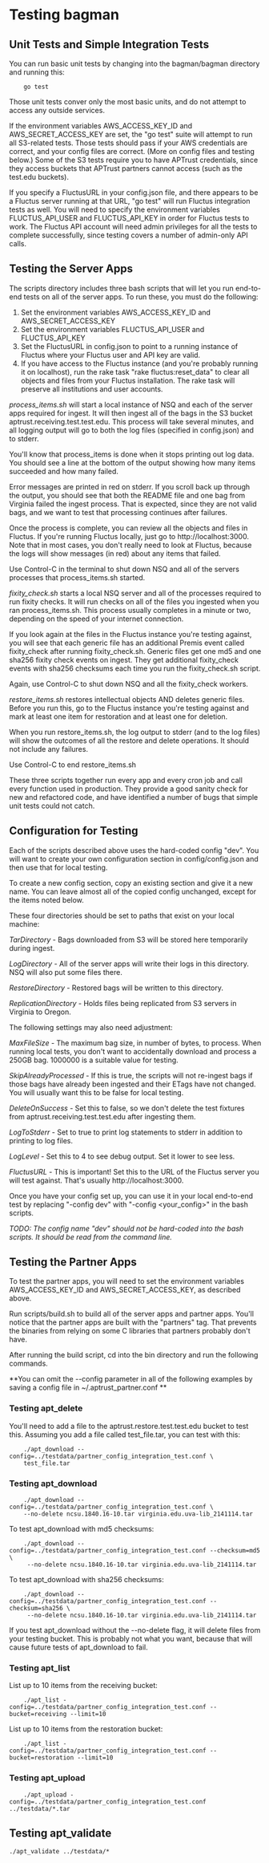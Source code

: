# Testing bagman

## Unit Tests and Simple Integration Tests

You can run basic unit tests by changing into the bagman/bagman
directory and running this:

```
	go test
```

Those unit tests conver only the most basic units, and do not attempt
to access any outside services.

If the environment variables AWS_ACCESS_KEY_ID and
AWS_SECRET_ACCESS_KEY are set, the "go test" suite will attempt to run
all S3-related tests. Those tests should pass if your AWS credentials
are correct, and your config files are correct. (More on config files
and testing below.) Some of the S3 tests require you to have APTrust
credentials, since they access buckets that APTrust partners cannot
access (such as the test.edu buckets).

If you specify a FluctusURL in your config.json file, and there
appears to be a Fluctus server running at that URL, "go test" will run
Fluctus integration tests as well. You will need to specify the
environment variables FLUCTUS_API_USER and FLUCTUS_API_KEY in order
for Fluctus tests to work. The Fluctus API account will need admin
privileges for all the tests to complete successfully, since testing
covers a number of admin-only API calls.

## Testing the Server Apps

The scripts directory includes three bash scripts that will let you
run end-to-end tests on all of the server apps. To run these, you must
do the following:

1. Set the environment variables AWS_ACCESS_KEY_ID and AWS_SECRET_ACCESS_KEY
2. Set the environment variables FLUCTUS_API_USER and FLUCTUS_API_KEY
3. Set the FluctusURL in config.json to point to a running instance of
Fluctus where your Fluctus user and API key are valid.
4. If you have access to the Fluctus instance (and you're probably
running it on localhost), run the rake task "rake fluctus:reset_data"
to clear all objects and files from your Fluctus installation. The
rake task will preserve all institutions and user accounts.

*process_items.sh* will start a local instance of NSQ and each of the
server apps required for ingest. It will then ingest all of the bags
in the S3 bucket aptrust.receiving.test.test.edu. This process will
take several minutes, and all logging output will go to both the log
files (specified in config.json) and to stderr.

You'll know that process_items is done when it stops printing out log
data. You should see a line at the bottom of the output showing how
many items succeeded and how many failed.

Error messages are printed in red on stderr. If you scroll back up
through the output, you should see that both the README file and one
bag from Virginia failed the ingest process. That is expected, since
they are not valid bags, and we want to test that processing continues
after failures.

Once the process is complete, you can review all the objects and files
in Fluctus. If you're running Fluctus locally, just go to
http://localhost:3000. Note that in most cases, you don't really need
to look at Fluctus, because the logs will show messages (in red) about
any items that failed.

Use Control-C in the terminal to shut down NSQ and all of the servers
processes that process_items.sh started.

*fixity_check.sh* starts a local NSQ server and all of the processes
required to run fixity checks. It will run checks on all of the files
you ingested when you ran process_items.sh. This process usually
completes in a minute or two, depending on the speed of your internet
connection.

If you look again at the files in the Fluctus instance you're testing
against, you will see that each generic file has an additional Premis
event called fixity_check after running fixity_check.sh. Generic files
get one md5 and one sha256 fixity check events on ingest. They get
additional fixity_check events with sha256 checksums each time you run
the fixity_check.sh script.

Again, use Control-C to shut down NSQ and all the fixity_check workers.

*restore_items.sh* restores intellectual objects AND deletes generic
files. Before you run this, go to the Fluctus instance you're testing
against and mark at least one item for restoration and at least one
for deletion.

When you run restore_items.sh, the log output to stderr (and to the
log files) will show the outcomes of all the restore and delete
operations. It should not include any failures.

Use Control-C to end restore_items.sh

These three scripts together run every app and every cron job and call
every function used in production. They provide a good sanity check
for new and refactored code, and have identified a number of bugs that
simple unit tests could not catch.

## Configuration for Testing

Each of the scripts described above uses the hard-coded config
"dev". You will want to create your own configuration section in
config/config.json and then use that for local testing.

To create a new config section, copy an existing section and give it a
new name. You can leave almost all of the copied config unchanged,
except for the items noted below.

These four directories should be set to paths that exist on your local
machine:

*TarDirectory* - Bags downloaded from S3 will be stored here
 temporarily during ingest.

*LogDirectory* - All of the server apps will write their logs in this
 directory. NSQ will also put some files there.

*RestoreDirectory* - Restored bags will be written to this directory.

*ReplicationDirectory* - Holds files being replicated from S3 servers
 in Virginia to Oregon.

The following settings may also need adjustment:

*MaxFileSize* - The maximum bag size, in number of bytes, to
 process. When running local tests, you don't want to accidentally
 download and process a 250GB bag. 1000000 is a suitable value for
 testing.

*SkipAlreadyProcessed* - If this is true, the scripts will not
 re-ingest bags if those bags have already been ingested and their
 ETags have not changed. You will usually want this to be false for
 local testing.

*DeleteOnSuccess* - Set this to false, so we don't delete the test
 fixtures from aptrust.receiving.test.test.edu after ingesting them.

*LogToStderr* - Set to true to print log statements to stderr in
 addition to printing to log files.

*LogLevel* - Set this to 4 to see debug output. Set it lower to see less.

*FluctusURL* - This is important! Set this to the URL of the Fluctus
 server you will test against. That's usually http://localhost:3000.

Once you have your config set up, you can use it in your local
end-to-end test by replacing "-config dev" with "-config
<your_config>" in the bash scripts.

*TODO: The config name "dev" should not be hard-coded into the bash
scripts. It should be read from the command line.*

## Testing the Partner Apps

To test the partner apps, you will need to set the environment
variables AWS_ACCESS_KEY_ID and AWS_SECRET_ACCESS_KEY, as described
above.

Run scripts/build.sh to build all of the server apps and partner
apps. You'll notice that the partner apps are built with the
"partners" tag. That prevents the binaries from relying on some C
libraries that partners probably don't have.

After running the build script, cd into the bin directory and run the
following commands.

**You can omit the --config parameter in all of the following examples
by saving a config file in ~/.aptrust_partner.conf **

### Testing apt_delete

You'll need to add a file to the aptrust.restore.test.test.edu bucket
to test this. Assuming you add a file called test_file.tar, you can
test with this:

```
	./apt_download --config=../testdata/partner_config_integration_test.conf \
	test_file.tar
```

### Testing apt_download

```
	./apt_download --config=../testdata/partner_config_integration_test.conf \
	--no-delete ncsu.1840.16-10.tar virginia.edu.uva-lib_2141114.tar
```

To test apt_download with md5 checksums:

```
	./apt_download --config=../testdata/partner_config_integration_test.conf --checksum=md5 \
	 --no-delete ncsu.1840.16-10.tar virginia.edu.uva-lib_2141114.tar
```

To test apt_download with sha256 checksums:

```
	./apt_download --config=../testdata/partner_config_integration_test.conf --checksum=sha256 \
	 --no-delete ncsu.1840.16-10.tar virginia.edu.uva-lib_2141114.tar
```

If you test apt_download without the --no-delete flag, it will delete
files from your testing bucket. This is probably not what you want,
because that will cause future tests of apt_download to fail.

### Testing apt_list

List up to 10 items from the receiving bucket:

```
	./apt_list -config=../testdata/partner_config_integration_test.conf --bucket=receiving --limit=10
```

List up to 10 items from the restoration bucket:

```
	./apt_list -config=../testdata/partner_config_integration_test.conf --bucket=restoration --limit=10
```

### Testing apt_upload

```
	./apt_upload -config=../testdata/partner_config_integration_test.conf ../testdata/*.tar
```

## Testing apt_validate

```
./apt_validate ../testdata/*
```
